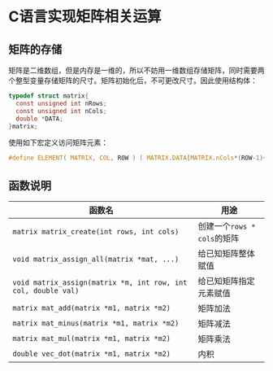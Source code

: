 # C语言实现矩阵相关运算

## 矩阵的存储

矩阵是二维数组，但是内存是一维的，所以不妨用一维数组存储矩阵，同时需要两个整型变量存储矩阵的尺寸。矩阵初始化后，不可更改尺寸。因此使用结构体：

``` C
typedef struct matrix{
  const unsigned int nRows;
  const unsigned int nCols;
  double *DATA;
}matrix;
```
使用如下宏定义访问矩阵元素：
``` C
#define ELEMENT( MATRIX, COL, ROW ) ( MATRIX.DATA[MATRIX.nCols*(ROW-1)+(COL-1)] )
```

## 函数说明
| 函数名 | 用途 |
|---|---|
| `matrix matrix_create(int rows, int cols)` | 创建一个`rows * cols`的矩阵 |
| `void matrix_assign_all(matrix *mat, ...)` | 给已知矩阵整体赋值 |
| `void matrix_assign(matrix *m, int row, int col, double val)` | 给已知矩阵指定元素赋值 |
| `matrix mat_add(matrix *m1, matrix *m2)` | 矩阵加法 |
| `matrix mat_minus(matrix *m1, matrix *m2)` | 矩阵减法 |
| `matrix mat_mul(matrix *m1, matrix *m2)` | 矩阵乘法 |
| `double vec_dot(matrix *m1, matrix *m2)` | 内积 |



